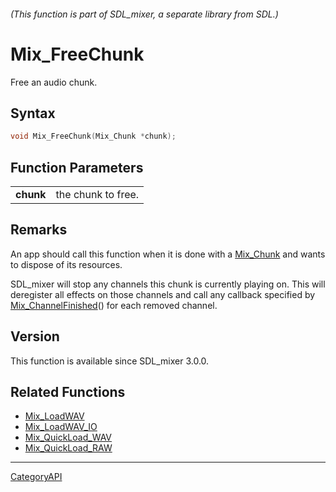 ###### (This function is part of SDL_mixer, a separate library from SDL.)
# Mix_FreeChunk

Free an audio chunk.

## Syntax

```c
void Mix_FreeChunk(Mix_Chunk *chunk);

```

## Function Parameters

|               |                    |
| ------------- | ------------------ |
| **chunk**     | the chunk to free. |

## Remarks

An app should call this function when it is done with a
[Mix_Chunk](Mix_Chunk) and wants to dispose of its resources.

SDL_mixer will stop any channels this chunk is currently playing on. This
will deregister all effects on those channels and call any callback
specified by [Mix_ChannelFinished](Mix_ChannelFinished)() for each removed
channel.

## Version

This function is available since SDL_mixer 3.0.0.

## Related Functions

* [Mix_LoadWAV](Mix_LoadWAV)
* [Mix_LoadWAV_IO](Mix_LoadWAV_IO)
* [Mix_QuickLoad_WAV](Mix_QuickLoad_WAV)
* [Mix_QuickLoad_RAW](Mix_QuickLoad_RAW)

----
[CategoryAPI](CategoryAPI)

